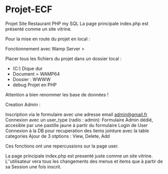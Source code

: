 # Projet-ECF

Projet Site Restaurant PHP my SQL
La page principale index.php est présenté comme un site vitrine.


Pour la mise en route du projet en local :

Fonctionnement avec Wamp Server >

Placer tous les fichiers du projet dans un dossier local :
- (C:) Dique dur
- Document > WAMP64
- Dossier : WWWW
- debug Projet en PHP

Attention a bien renommer les base de données !


Creation Admin :

Inscription via le formulaire avec une adresse email admin@gmail.fr  
Connexion avec un user_type (radio : admin): Formulaire Admin dédié, accesible par une pastille jaune à partir du formulaire Login de User
Connexion à la DB pour recuperation des items jointure avec la table categories
Ajour de 3 otptions : View, Delete, Add

Ces fonctions ont une repercussions sur la page user.

La page principale index.php est presenté juste comme un site vitrine.
L''utilisateur vera tous les changements des menus et items que à partir de sa Session une fois inscrit.

